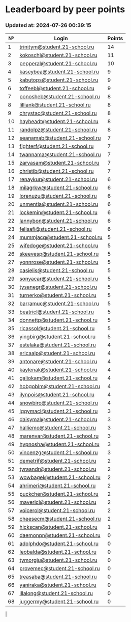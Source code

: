 # Leaderboard by peer points

### Updated at: 2024-07-26 00:39:15

| № | Login | Points |
|---|-------|--------|
|1|trinitym@student.21-school.ru|14|
|2|kokoschl@student.21-school.ru|11|
|3|pepperal@student.21-school.ru|10|
|4|kaseybea@student.21-school.ru|9|
|5|kabutops@student.21-school.ru|9|
|6|toffeebl@student.21-school.ru|9|
|7|ponosheb@student.21-school.ru|8|
|8|lilliank@student.21-school.ru|8|
|9|chrystac@student.21-school.ru|8|
|10|hayheadt@student.21-school.ru|8|
|11|randolpz@student.21-school.ru|8|
|12|seanamab@student.21-school.ru|7|
|13|fighterf@student.21-school.ru|7|
|14|twannama@student.21-school.ru|7|
|15|zaryasam@student.21-school.ru|7|
|16|christib@student.21-school.ru|7|
|17|renaykur@student.21-school.ru|6|
|18|milagrkw@student.21-school.ru|6|
|19|lorenuzu@student.21-school.ru|6|
|20|unmentia@student.21-school.ru|6|
|21|lockemin@student.21-school.ru|6|
|22|lannybon@student.21-school.ru|6|
|23|felisafi@student.21-school.ru|6|
|24|mummjacq@student.21-school.ru|5|
|25|wifedoge@student.21-school.ru|5|
|26|skeevesp@student.21-school.ru|5|
|27|yonnrose@student.21-school.ru|5|
|28|casielis@student.21-school.ru|5|
|29|sonyacar@student.21-school.ru|5|
|30|tysanegr@student.21-school.ru|5|
|31|turnerko@student.21-school.ru|5|
|32|barramuc@student.21-school.ru|5|
|33|beatricl@student.21-school.ru|5|
|34|donnettp@student.21-school.ru|5|
|35|ricassol@student.21-school.ru|5|
|36|yingbirg@student.21-school.ru|5|
|37|estelaka@student.21-school.ru|4|
|38|ericaalp@student.21-school.ru|4|
|39|antonare@student.21-school.ru|4|
|40|kaylenak@student.21-school.ru|4|
|41|galiokam@student.21-school.ru|4|
|42|hobgoblm@student.21-school.ru|4|
|43|ilynpois@student.21-school.ru|4|
|44|snowbiro@student.21-school.ru|4|
|45|iggymacl@student.21-school.ru|3|
|46|daisymal@student.21-school.ru|3|
|47|halliemo@student.21-school.ru|3|
|48|marenvar@student.21-school.ru|3|
|49|hypnosha@student.21-school.ru|3|
|50|vincenzg@student.21-school.ru|3|
|51|demetrif@student.21-school.ru|2|
|52|tyraandr@student.21-school.ru|2|
|53|wowbagel@student.21-school.ru|2|
|54|ahrimeri@student.21-school.ru|2|
|55|puckcher@student.21-school.ru|2|
|56|mavericl@student.21-school.ru|2|
|57|voicerol@student.21-school.ru|2|
|58|cheesecm@student.21-school.ru|2|
|59|hickscan@student.21-school.ru|1|
|60|daemonpr@student.21-school.ru|0|
|61|adolphdo@student.21-school.ru|0|
|62|leobalda@student.21-school.ru|0|
|63|tymorgiu@student.21-school.ru|0|
|64|provemec@student.21-school.ru|0|
|65|treasaba@student.21-school.ru|0|
|66|yaniraka@student.21-school.ru|0|
|67|illalong@student.21-school.ru|0|
|68|juggermy@student.21-school.ru|0|
|
